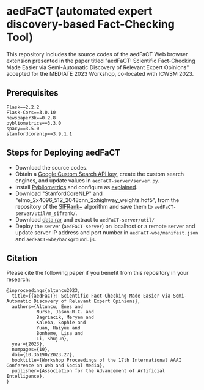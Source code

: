 # aedFaCT (automated expert discovery-based Fact-Checking Tool)

This repository includes the source codes of the aedFaCT Web browser extension presented in the paper titled "aedFaCT: Scientific Fact-Checking Made Easier via Semi-Automatic Discovery of Relevant Expert Opinions" accepted for the MEDIATE 2023 Workshop, co-located with ICWSM 2023.

## Prerequisites

````
Flask==2.2.2
Flask-Cors==3.0.10
newspaper3k==0.2.8
pybliometrics==3.3.0
spacy==3.5.0
stanfordcorenlp==3.9.1.1
````

## Steps for Deploying aedFaCT

- Download the source codes.
- Obtain a [Google Custom Search API key](https://developers.google.com/custom-search/v1/introduction), create the custom search engines, and update values in ````aedFaCT-server/server.py````.
- Install [Pybliometrics](https://pybliometrics.readthedocs.io/en/stable/index.html) and configure as [explained](https://pybliometrics.readthedocs.io/en/stable/configuration.html).
- Download "StanfordCoreNLP" and "elmo_2x4096_512_2048cnn_2xhighway_weights.hdf5", from the repository of the [SIFRank+](https://github.com/sunyilgdx/SIFRank) algorithm and save them to ````aedFaCT-server/util/m_sifrank/````.
- Download [data.rar](https://drive.google.com/file/d/1jOMLpWzdXkbercs7q_Hp_cM8_jGHLjRN/view?usp=sharing) and extract to ````aedFaCT-server/util/````
- Deploy the server (````aedFaCT-server````) on localhost or a remote server and update server IP address and port number in ````aedFaCT-wbe/manifest.json```` and ````aedFaCT-wbe/background.js````.

## Citation

Please cite the following paper if you benefit from this repository in your research:

````
@inproceedings{altuncu2023,
  title={{aedFaCT}: Scientific Fact-Checking Made Easier via Semi-Automatic Discovery of Relevant Expert Opinions},
  authors={Altuncu, Enes and 
           Nurse, Jason~R.C. and 
           Bagriacik, Meryem and 
           Kaleba, Sophie and 
           Yuan, Haiyue and 
           Bonheme, Lisa and 
           Li, Shujun},
  year={2023},
  numpages={10},
  doi={10.36190/2023.27},
  booktitle={Workshop Proceedings of the 17th International AAAI Conference on Web and Social Media},
  publisher={Association for the Advancement of Artificial Intelligence},
}
````

